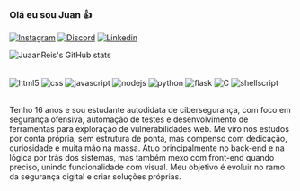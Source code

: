 ### Olá eu sou Juan 👍

[![Instagram](https://img.shields.io/badge/Instagram-E4405F?style=for-the-badge&logo=instagram&logoColor=white)](https://www.instagram.com/juan._reis/)
[![Discord](https://img.shields.io/badge/Discord-7289DA?style=for-the-badge&logo=discord&logoColor=white)](https://discord.com/users/1309206929913937923)
[![Linkedin](https://img.shields.io/badge/LinkedIn-0077B5?style=for-the-badge&logo=linkedin&logoColor=white)](https://www.linkedin.com/in/juan-teixeira-dos-reis-4423b9338?utm_source=share&utm_campaign=share_via&utm_content=profile&utm_medium=android_app)

![JuaanReis's GitHub stats](https://github-readme-stats.vercel.app/api?username=JuaanReis&show_icons=true&theme=radical)

<div style="display: inline_block"> <br>
  <img align="center" alt="html5" src="https://img.shields.io/badge/HTML-239120?style=for-the-badge&logo=html5&logoColor=white">
  <img align="center" alt="css" src="https://img.shields.io/badge/CSS-239120?&style=for-the-badge&logo=css3&logoColor=white">
  <img align="center" alt="javascript" src="https://img.shields.io/badge/JavaScript-F7DF1E?style=for-the-badge&logo=javascript&logoColor=black">
  <img align="center" alt="nodejs" src="https://img.shields.io/badge/Node.js-43853D?style=for-the-badge&logo=node.js&logoColor=white">
  <img align="center" alt="python" src="https://img.shields.io/badge/Python-14354C?style=for-the-badge&logo=python&logoColor=white">
  <img align="center" alt="flask" src="https://img.shields.io/badge/Flask-000000?style=for-the-badge&logo=flask&logoColor=white">
  <img align="center" alt="C" src="https://img.shields.io/badge/C-00599C?style=for-the-badge&logo=c&logoColor=white">
  <img align="center" alt="shellscript" src="https://img.shields.io/badge/Shell_Script-121011?style=for-the-badge&logo=gnu-bash&logoColor=white">
</div><br> 

Tenho 16 anos e sou estudante autodidata de cibersegurança, com foco em segurança ofensiva, automação de testes e desenvolvimento de ferramentas para exploração de vulnerabilidades web. Me viro nos estudos por conta própria, sem estrutura de ponta, mas compenso com dedicação, curiosidade e muita mão na massa. Atuo principalmente no back-end e na lógica por trás dos sistemas, mas também mexo com front-end quando preciso, unindo funcionalidade com visual. Meu objetivo é evoluir no ramo da segurança digital e criar soluções próprias.

